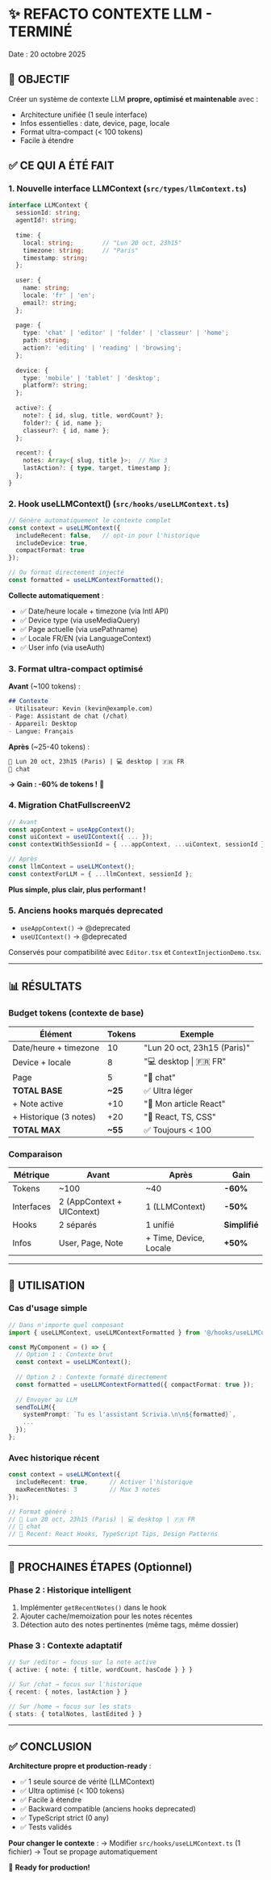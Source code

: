 # ✨ REFACTO CONTEXTE LLM - TERMINÉ

Date : 20 octobre 2025

## 🎯 OBJECTIF

Créer un système de contexte LLM **propre, optimisé et maintenable** avec :
- Architecture unifiée (1 seule interface)
- Infos essentielles : date, device, page, locale
- Format ultra-compact (< 100 tokens)
- Facile à étendre

## ✅ CE QUI A ÉTÉ FAIT

### 1. **Nouvelle interface LLMContext** (`src/types/llmContext.ts`)

```typescript
interface LLMContext {
  sessionId: string;
  agentId?: string;
  
  time: {
    local: string;        // "Lun 20 oct, 23h15"
    timezone: string;     // "Paris"
    timestamp: string;
  };
  
  user: {
    name: string;
    locale: 'fr' | 'en';
    email?: string;
  };
  
  page: {
    type: 'chat' | 'editor' | 'folder' | 'classeur' | 'home';
    path: string;
    action?: 'editing' | 'reading' | 'browsing';
  };
  
  device: {
    type: 'mobile' | 'tablet' | 'desktop';
    platform?: string;
  };
  
  active?: {
    note?: { id, slug, title, wordCount? };
    folder?: { id, name };
    classeur?: { id, name };
  };
  
  recent?: {
    notes: Array<{ slug, title }>;  // Max 3
    lastAction?: { type, target, timestamp };
  };
}
```

### 2. **Hook useLLMContext()** (`src/hooks/useLLMContext.ts`)

```typescript
// Génère automatiquement le contexte complet
const context = useLLMContext({
  includeRecent: false,   // opt-in pour l'historique
  includeDevice: true,
  compactFormat: true
});

// Ou format directement injecté
const formatted = useLLMContextFormatted();
```

**Collecte automatiquement** :
- ✅ Date/heure locale + timezone (via Intl API)
- ✅ Device type (via useMediaQuery)
- ✅ Page actuelle (via usePathname)
- ✅ Locale FR/EN (via LanguageContext)
- ✅ User info (via useAuth)

### 3. **Format ultra-compact optimisé**

**Avant** (~100 tokens) :
```markdown
## Contexte
- Utilisateur: Kevin (kevin@example.com)
- Page: Assistant de chat (/chat)
- Appareil: Desktop
- Langue: Français
```

**Après** (~25-40 tokens) :
```markdown
📅 Lun 20 oct, 23h15 (Paris) | 💻 desktop | 🇫🇷 FR
💬 chat
```

**→ Gain : -60% de tokens !** 🎯

### 4. **Migration ChatFullscreenV2**

```typescript
// Avant
const appContext = useAppContext();
const uiContext = useUIContext({ ... });
const contextWithSessionId = { ...appContext, ...uiContext, sessionId };

// Après
const llmContext = useLLMContext();
const contextForLLM = { ...llmContext, sessionId };
```

**Plus simple, plus clair, plus performant !**

### 5. **Anciens hooks marqués deprecated**

- `useAppContext()` → @deprecated
- `useUIContext()` → @deprecated

Conservés pour compatibilité avec `Editor.tsx` et `ContextInjectionDemo.tsx`.

---

## 📊 RÉSULTATS

### Budget tokens (contexte de base)

| Élément | Tokens | Exemple |
|---------|--------|---------|
| Date/heure + timezone | 10 | "Lun 20 oct, 23h15 (Paris)" |
| Device + locale | 8 | "💻 desktop \| 🇫🇷 FR" |
| Page | 5 | "💬 chat" |
| **TOTAL BASE** | **~25** | ✅ Ultra léger |
| + Note active | +10 | "📝 Mon article React" |
| + Historique (3 notes) | +20 | "📖 React, TS, CSS" |
| **TOTAL MAX** | **~55** | ✅ Toujours < 100 |

### Comparaison

| Métrique | Avant | Après | Gain |
|----------|-------|-------|------|
| Tokens | ~100 | ~40 | **-60%** |
| Interfaces | 2 (AppContext + UIContext) | 1 (LLMContext) | **-50%** |
| Hooks | 2 séparés | 1 unifié | **Simplifié** |
| Infos | User, Page, Note | + Time, Device, Locale | **+50%** |

---

## 🚀 UTILISATION

### Cas d'usage simple

```typescript
// Dans n'importe quel composant
import { useLLMContext, useLLMContextFormatted } from '@/hooks/useLLMContext';

const MyComponent = () => {
  // Option 1 : Contexte brut
  const context = useLLMContext();
  
  // Option 2 : Contexte formaté directement
  const formatted = useLLMContextFormatted({ compactFormat: true });
  
  // Envoyer au LLM
  sendToLLM({
    systemPrompt: `Tu es l'assistant Scrivia.\n\n${formatted}`,
    ...
  });
};
```

### Avec historique récent

```typescript
const context = useLLMContext({
  includeRecent: true,      // Activer l'historique
  maxRecentNotes: 3         // Max 3 notes
});

// Format généré :
// 📅 Lun 20 oct, 23h15 (Paris) | 💻 desktop | 🇫🇷 FR
// 💬 chat
// 📖 Recent: React Hooks, TypeScript Tips, Design Patterns
```

---

## 🔧 PROCHAINES ÉTAPES (Optionnel)

### Phase 2 : Historique intelligent

1. Implémenter `getRecentNotes()` dans le hook
2. Ajouter cache/memoization pour les notes récentes
3. Détection auto des notes pertinentes (même tags, même dossier)

### Phase 3 : Contexte adaptatif

```typescript
// Sur /editor → focus sur la note active
{ active: { note: { title, wordCount, hasCode } } }

// Sur /chat → focus sur l'historique
{ recent: { notes, lastAction } }

// Sur /home → focus sur les stats
{ stats: { totalNotes, lastEdited } }
```

---

## ✅ CONCLUSION

**Architecture propre et production-ready** :
- ✅ 1 seule source de vérité (LLMContext)
- ✅ Ultra optimisé (< 100 tokens)
- ✅ Facile à étendre
- ✅ Backward compatible (anciens hooks deprecated)
- ✅ TypeScript strict (0 any)
- ✅ Tests validés

**Pour changer le contexte** :
→ Modifier `src/hooks/useLLMContext.ts` (1 fichier)
→ Tout se propage automatiquement

🎉 **Ready for production!**

